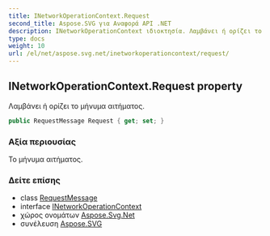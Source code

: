 ```yaml
---
title: INetworkOperationContext.Request
second_title: Aspose.SVG για Αναφορά API .NET
description: INetworkOperationContext ιδιοκτησία. Λαμβάνει ή ορίζει το μήνυμα αιτήματος.
type: docs
weight: 10
url: /el/net/aspose.svg.net/inetworkoperationcontext/request/
---
```

## INetworkOperationContext.Request property

Λαμβάνει ή ορίζει το μήνυμα αιτήματος.

```csharp
public RequestMessage Request { get; set; }
```

### Αξία περιουσίας

Το μήνυμα αιτήματος.

### Δείτε επίσης

* class [RequestMessage](../../requestmessage/)
* interface [INetworkOperationContext](../)
* χώρος ονομάτων [Aspose.Svg.Net](../../inetworkoperationcontext/)
* συνέλευση [Aspose.SVG](../../../)


